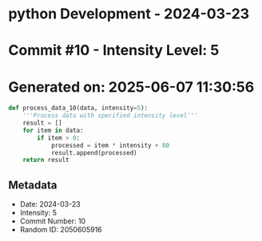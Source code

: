 ﻿# python Development - 2024-03-23
# Commit #10 - Intensity Level: 5
# Generated on: 2025-06-07 11:30:56
```python
def process_data_10(data, intensity=5):
    '''Process data with specified intensity level'''
    result = []
    for item in data:
        if item > 0:
            processed = item * intensity + 80
            result.append(processed)
    return result
```
## Metadata
- Date: 2024-03-23
- Intensity: 5
- Commit Number: 10
- Random ID: 2050605916
